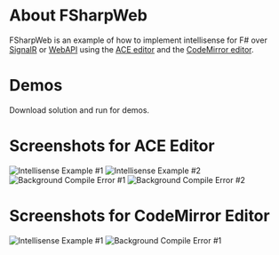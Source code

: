 # About FSharpWeb
FSharpWeb is an example of how to implement intellisense for F# over [SignalR](http://signalr.net/) or [WebAPI](http://www.asp.net/web-api)
using the [ACE editor](http://ace.c9.io/) and the [CodeMirror editor](http://codemirror.net/).

# Demos
Download solution and run for demos.

# Screenshots for ACE Editor
![Intellisense Example #1](https://raw.github.com/BayardRock/FSharpWebIntellisense/master/docs/files/img/intellisense1.png "Intellisense Example #1")
![Intellisense Example #2](https://raw.github.com/BayardRock/FSharpWebIntellisense/master/docs/files/img/intellisense2.png "Intellisense Example #2")
![Background Compile Error #1](https://raw.github.com/BayardRock/FSharpWebIntellisense/master/docs/files/img/errors1.png "Background Compile Error #1")
![Background Compile Error #2](https://raw.github.com/BayardRock/FSharpWebIntellisense/master/docs/files/img/errors2.png "Background Compile Error #2")

# Screenshots for CodeMirror Editor
![Intellisense Example #1](https://raw.github.com/BayardRock/FSharpWebIntellisense/master/docs/files/img/codemirror-intellisense1.png "Intellisense Example #1")
![Background Compile Error #1](https://raw.github.com/BayardRock/FSharpWebIntellisense/master/docs/files/img/codemirror-errors1.png "Background Compile Error #1")
